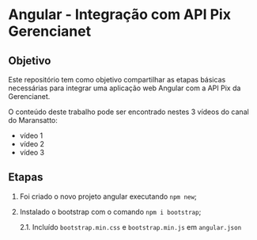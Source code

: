 # Angular - Integração com API Pix Gerencianet

## Objetivo
Este repositório tem como objetivo compartilhar as etapas básicas necessárias para integrar uma aplicação web Angular com a API Pix da Gerencianet.

O conteúdo deste trabalho pode ser encontrado nestes 3 vídeos do canal do Maransatto:

- vídeo 1
- vídeo 2
- vídeo 3

## Etapas

1. Foi criado o novo projeto angular executando `npm new`;

2. Instalado o bootstrap com o comando `npm i bootstrap`;

    2.1. Incluído `bootstrap.min.css` e `bootstrap.min.js` em `angular.json`